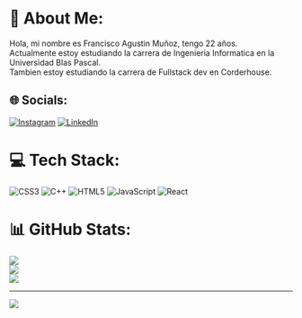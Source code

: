 # 💫 About Me:
Hola, mi nombre es Francisco Agustin Muñoz, tengo 22 años.<br>Actualmente estoy estudiando la carrera de Ingenieria Informatica en la Universidad Blas Pascal.<br>Tambien estoy estudiando la carrera de Fullstack dev en Corderhouse.


## 🌐 Socials:
[![Instagram](https://img.shields.io/badge/Instagram-%23E4405F.svg?logo=Instagram&logoColor=white)](https://instagram.com/franmunozzz) [![LinkedIn](https://img.shields.io/badge/LinkedIn-%230077B5.svg?logo=linkedin&logoColor=white)](https://linkedin.com/in/https://www.linkedin.com/in/francisco-agustin-muñoz-695a66256/) 

# 💻 Tech Stack:
![CSS3](https://img.shields.io/badge/css3-%231572B6.svg?style=for-the-badge&logo=css3&logoColor=white) ![C++](https://img.shields.io/badge/c++-%2300599C.svg?style=for-the-badge&logo=c%2B%2B&logoColor=white) ![HTML5](https://img.shields.io/badge/html5-%23E34F26.svg?style=for-the-badge&logo=html5&logoColor=white) ![JavaScript](https://img.shields.io/badge/javascript-%23323330.svg?style=for-the-badge&logo=javascript&logoColor=%23F7DF1E) ![React](https://img.shields.io/badge/react-%2320232a.svg?style=for-the-badge&logo=react&logoColor=%2361DAFB)
# 📊 GitHub Stats:
![](https://github-readme-stats.vercel.app/api?username=franmunoz1&theme=merko&hide_border=false&include_all_commits=false&count_private=false)<br/>
![](https://github-readme-streak-stats.herokuapp.com/?user=franmunoz1&theme=merko&hide_border=false)<br/>
![](https://github-readme-stats.vercel.app/api/top-langs/?username=franmunoz1&theme=merko&hide_border=false&include_all_commits=false&count_private=false&layout=compact)

---
[![](https://visitcount.itsvg.in/api?id=franmunoz1&icon=0&color=0)](https://visitcount.itsvg.in)

<!-- Proudly created with GPRM ( https://gprm.itsvg.in ) -->
